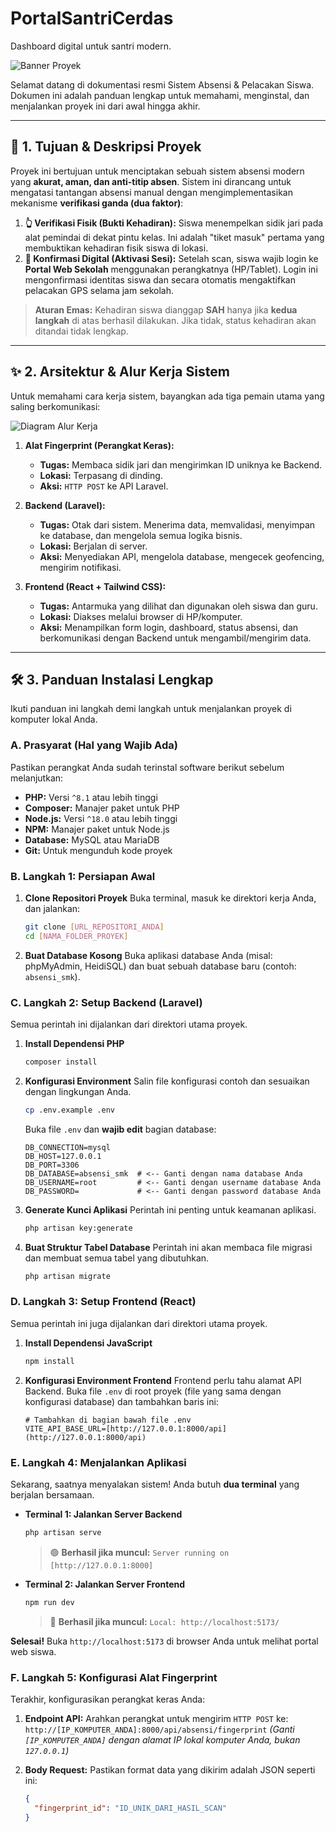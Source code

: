 # PortalSantriCerdas
Dashboard digital untuk santri modern.

![Banner Proyek](https://placehold.co/800x300/3498db/ffffff?text=Sistem+Absensi+SMK+Pondok)

Selamat datang di dokumentasi resmi Sistem Absensi & Pelacakan Siswa. Dokumen ini adalah panduan lengkap untuk memahami, menginstal, dan menjalankan proyek ini dari awal hingga akhir.

---

## 🎯 1. Tujuan & Deskripsi Proyek

Proyek ini bertujuan untuk menciptakan sebuah sistem absensi modern yang **akurat, aman, dan anti-titip absen**. Sistem ini dirancang untuk mengatasi tantangan absensi manual dengan mengimplementasikan mekanisme **verifikasi ganda (dua faktor)**:

1.  **👆 Verifikasi Fisik (Bukti Kehadiran):** Siswa menempelkan sidik jari pada alat pemindai di dekat pintu kelas. Ini adalah "tiket masuk" pertama yang membuktikan kehadiran fisik siswa di lokasi.
2.  **📱 Konfirmasi Digital (Aktivasi Sesi):** Setelah scan, siswa wajib login ke **Portal Web Sekolah** menggunakan perangkatnya (HP/Tablet). Login ini mengonfirmasi identitas siswa dan secara otomatis mengaktifkan pelacakan GPS selama jam sekolah.

> **Aturan Emas:** Kehadiran siswa dianggap **SAH** hanya jika **kedua langkah** di atas berhasil dilakukan. Jika tidak, status kehadiran akan ditandai tidak lengkap.

---

## ✨ 2. Arsitektur & Alur Kerja Sistem

Untuk memahami cara kerja sistem, bayangkan ada tiga pemain utama yang saling berkomunikasi:

![Diagram Alur Kerja](https://placehold.co/800x250/f1f1f1/333333?text=Alat+Fingerprint+->+Backend+(Laravel)+<-+Frontend+(React))

1.  **Alat Fingerprint (Perangkat Keras):**
    * **Tugas:** Membaca sidik jari dan mengirimkan ID uniknya ke Backend.
    * **Lokasi:** Terpasang di dinding.
    * **Aksi:** `HTTP POST` ke API Laravel.

2.  **Backend (Laravel):**
    * **Tugas:** Otak dari sistem. Menerima data, memvalidasi, menyimpan ke database, dan mengelola semua logika bisnis.
    * **Lokasi:** Berjalan di server.
    * **Aksi:** Menyediakan API, mengelola database, mengecek geofencing, mengirim notifikasi.

3.  **Frontend (React + Tailwind CSS):**
    * **Tugas:** Antarmuka yang dilihat dan digunakan oleh siswa dan guru.
    * **Lokasi:** Diakses melalui browser di HP/komputer.
    * **Aksi:** Menampilkan form login, dashboard, status absensi, dan berkomunikasi dengan Backend untuk mengambil/mengirim data.

---

## 🛠️ 3. Panduan Instalasi Lengkap

Ikuti panduan ini langkah demi langkah untuk menjalankan proyek di komputer lokal Anda.

### A. Prasyarat (Hal yang Wajib Ada)

Pastikan perangkat Anda sudah terinstal software berikut sebelum melanjutkan:

* **PHP:** Versi `^8.1` atau lebih tinggi
* **Composer:** Manajer paket untuk PHP
* **Node.js:** Versi `^18.0` atau lebih tinggi
* **NPM:** Manajer paket untuk Node.js
* **Database:** MySQL atau MariaDB
* **Git:** Untuk mengunduh kode proyek

### B. Langkah 1: Persiapan Awal

1.  **Clone Repositori Proyek**
    Buka terminal, masuk ke direktori kerja Anda, dan jalankan:
    ```bash
    git clone [URL_REPOSITORI_ANDA]
    cd [NAMA_FOLDER_PROYEK]
    ```

2.  **Buat Database Kosong**
    Buka aplikasi database Anda (misal: phpMyAdmin, HeidiSQL) dan buat sebuah database baru (contoh: `absensi_smk`).

### C. Langkah 2: Setup Backend (Laravel)

Semua perintah ini dijalankan dari direktori utama proyek.

1.  **Install Dependensi PHP**
    ```bash
    composer install
    ```

2.  **Konfigurasi Environment**
    Salin file konfigurasi contoh dan sesuaikan dengan lingkungan Anda.
    ```bash
    cp .env.example .env
    ```
    Buka file `.env` dan **wajib edit** bagian database:
    ```env
    DB_CONNECTION=mysql
    DB_HOST=127.0.0.1
    DB_PORT=3306
    DB_DATABASE=absensi_smk  # <-- Ganti dengan nama database Anda
    DB_USERNAME=root         # <-- Ganti dengan username database Anda
    DB_PASSWORD=             # <-- Ganti dengan password database Anda
    ```

3.  **Generate Kunci Aplikasi**
    Perintah ini penting untuk keamanan aplikasi.
    ```bash
    php artisan key:generate
    ```

4.  **Buat Struktur Tabel Database**
    Perintah ini akan membaca file migrasi dan membuat semua tabel yang dibutuhkan.
    ```bash
    php artisan migrate
    ```

### D. Langkah 3: Setup Frontend (React)

Semua perintah ini juga dijalankan dari direktori utama proyek.

1.  **Install Dependensi JavaScript**
    ```bash
    npm install
    ```

2.  **Konfigurasi Environment Frontend**
    Frontend perlu tahu alamat API Backend. Buka file `.env` di root proyek (file yang sama dengan konfigurasi database) dan tambahkan baris ini:
    ```env
    # Tambahkan di bagian bawah file .env
    VITE_API_BASE_URL=[http://127.0.0.1:8000/api](http://127.0.0.1:8000/api)
    ```

### E. Langkah 4: Menjalankan Aplikasi

Sekarang, saatnya menyalakan sistem! Anda butuh **dua terminal** yang berjalan bersamaan.

* **Terminal 1: Jalankan Server Backend**
    ```bash
    php artisan serve
    ```
    > 🟢 **Berhasil jika muncul:** `Server running on [http://127.0.0.1:8000]`

* **Terminal 2: Jalankan Server Frontend**
    ```bash
    npm run dev
    ```
    > 🔵 **Berhasil jika muncul:** `Local: http://localhost:5173/`

**Selesai!** Buka `http://localhost:5173` di browser Anda untuk melihat portal web siswa.

### F. Langkah 5: Konfigurasi Alat Fingerprint

Terakhir, konfigurasikan perangkat keras Anda:

1.  **Endpoint API:** Arahkan perangkat untuk mengirim `HTTP POST` ke:
    `http://[IP_KOMPUTER_ANDA]:8000/api/absensi/fingerprint`
    *(Ganti `[IP_KOMPUTER_ANDA]` dengan alamat IP lokal komputer Anda, bukan `127.0.0.1`)*

2.  **Body Request:** Pastikan format data yang dikirim adalah JSON seperti ini:
    ```json
    {
      "fingerprint_id": "ID_UNIK_DARI_HASIL_SCAN"
    }
    ```
